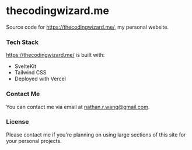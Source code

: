 # thecodingwizard.me

Source code for https://thecodingwizard.me/, my personal website.

### Tech Stack

https://thecodingwizard.me/ is built with:

- SvelteKit
- Tailwind CSS
- Deployed with Vercel

### Contact Me

You can contact me via email at nathan.r.wang@gmail.com.

### License

Please contact me if you're planning on using large sections of this site for your personal projects.
